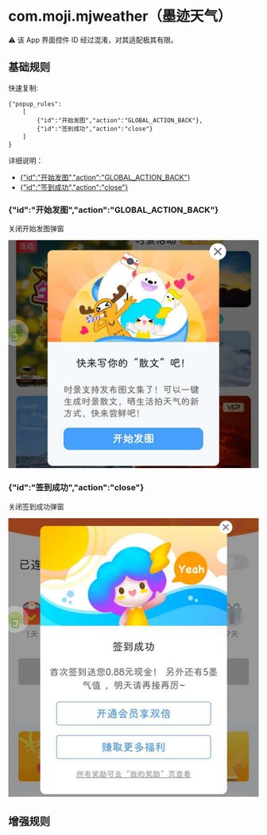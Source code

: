 # com.moji.mjweather（墨迹天气）

⚠ 该 App 界面控件 ID 经过混淆，对其适配极其有限。

## 基础规则

快速复制:
```
{"popup_rules":
    [
        {"id":"开始发图","action":"GLOBAL_ACTION_BACK"},
        {"id":"签到成功","action":"close"}
    ]
}
```
详细说明：
- [{"id":"开始发图","action":"GLOBAL_ACTION_BACK"}](#id开始发图actionglobal_action_back)
- [{"id":"签到成功","action":"close"}](#id签到成功actionclose)

### {"id":"开始发图","action":"GLOBAL_ACTION_BACK"}
关闭开始发图弹窗

![](./assets/开始发图弹窗.jpg)

### {"id":"签到成功","action":"close"}
关闭签到成功弹窗

![](./assets/签到成功弹窗.jpg)

## 增强规则

